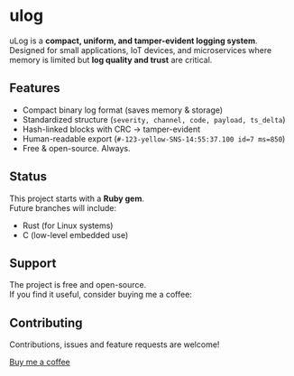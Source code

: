 # ulog

uLog is a **compact, uniform, and tamper-evident logging system**.  
Designed for small applications, IoT devices, and microservices where memory is limited but **log quality and trust** are critical.  

## Features
- Compact binary log format (saves memory & storage)
- Standardized structure (`severity, channel, code, payload, ts_delta`)
- Hash-linked blocks with CRC → tamper-evident
- Human-readable export (`#-123-yellow-SNS-14:55:37.100 id=7 ms=850`)
- Free & open-source. Always.  

## Status
This project starts with a **Ruby gem**.  
Future branches will include:
- Rust (for Linux systems)
- C (low-level embedded use)

## Support
The project is free and open-source.  
If you find it useful, consider buying me a coffee:

## Contributing
Contributions, issues and feature requests are welcome!  

[Buy me a coffee](https://www.buymeacoffee.com/MiguelLeiriao)

